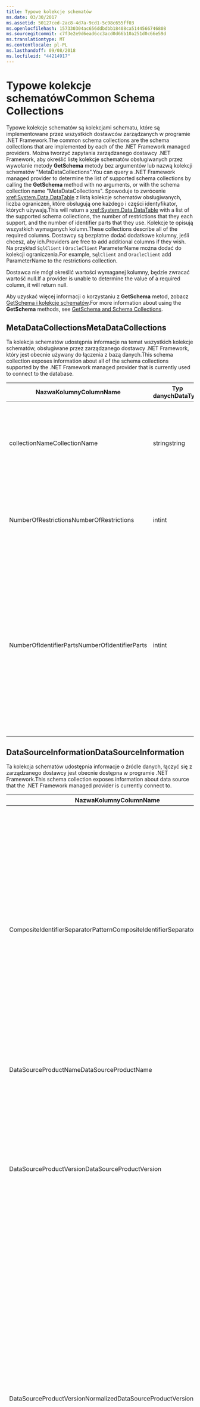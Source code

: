 ```yaml
---
title: Typowe kolekcje schematów
ms.date: 03/30/2017
ms.assetid: 50127ced-2ac8-4d7a-9cd1-5c98c655ff03
ms.openlocfilehash: 157330304ac656ddbdbb18408ca5144566746808
ms.sourcegitcommit: c7f3e2e9d6ead6cc3acd0d66b10a251d0c66e59d
ms.translationtype: MT
ms.contentlocale: pl-PL
ms.lasthandoff: 09/08/2018
ms.locfileid: "44214917"
---
```

# <a name="common-schema-collections"></a><span data-ttu-id="44e20-102">Typowe kolekcje schematów</span><span class="sxs-lookup"><span data-stu-id="44e20-102">Common Schema Collections</span></span>
<span data-ttu-id="44e20-103">Typowe kolekcje schematów są kolekcjami schematu, które są implementowane przez wszystkich dostawców zarządzanych w programie .NET Framework.</span><span class="sxs-lookup"><span data-stu-id="44e20-103">The common schema collections are the schema collections that are implemented by each of the .NET Framework managed providers.</span></span> <span data-ttu-id="44e20-104">Można tworzyć zapytania zarządzanego dostawcy .NET Framework, aby określić listę kolekcje schematów obsługiwanych przez wywołanie metody **GetSchema** metody bez argumentów lub nazwą kolekcji schematów "MetaDataCollections".</span><span class="sxs-lookup"><span data-stu-id="44e20-104">You can query a .NET Framework managed provider to determine the list of supported schema collections by calling the **GetSchema** method with no arguments, or with the schema collection name "MetaDataCollections".</span></span> <span data-ttu-id="44e20-105">Spowoduje to zwrócenie <xref:System.Data.DataTable> z listą kolekcje schematów obsługiwanych, liczba ograniczeń, które obsługują one każdego i części identyfikator, których używają.</span><span class="sxs-lookup"><span data-stu-id="44e20-105">This will return a <xref:System.Data.DataTable> with a list of the supported schema collections, the number of restrictions that they each support, and the number of identifier parts that they use.</span></span> <span data-ttu-id="44e20-106">Kolekcje te opisują wszystkich wymaganych kolumn.</span><span class="sxs-lookup"><span data-stu-id="44e20-106">These collections describe all of the required columns.</span></span> <span data-ttu-id="44e20-107">Dostawcy są bezpłatne dodać dodatkowe kolumny, jeśli chcesz, aby ich.</span><span class="sxs-lookup"><span data-stu-id="44e20-107">Providers are free to add additional columns if they wish.</span></span> <span data-ttu-id="44e20-108">Na przykład `SqlClient` i `OracleClient` ParameterName można dodać do kolekcji ograniczenia.</span><span class="sxs-lookup"><span data-stu-id="44e20-108">For example, `SqlClient` and `OracleClient` add ParameterName to the restrictions collection.</span></span>  
  
 <span data-ttu-id="44e20-109">Dostawca nie mógł określić wartości wymaganej kolumny, będzie zwracać wartość null.</span><span class="sxs-lookup"><span data-stu-id="44e20-109">If a provider is unable to determine the value of a required column, it will return null.</span></span>  
  
 <span data-ttu-id="44e20-110">Aby uzyskać więcej informacji o korzystaniu z **GetSchema** metod, zobacz [GetSchema i kolekcje schematów](../../../../docs/framework/data/adonet/getschema-and-schema-collections.md).</span><span class="sxs-lookup"><span data-stu-id="44e20-110">For more information about using the **GetSchema** methods, see [GetSchema and Schema Collections](../../../../docs/framework/data/adonet/getschema-and-schema-collections.md).</span></span>  
  
## <a name="metadatacollections"></a><span data-ttu-id="44e20-111">MetaDataCollections</span><span class="sxs-lookup"><span data-stu-id="44e20-111">MetaDataCollections</span></span>  
 <span data-ttu-id="44e20-112">Ta kolekcja schematów udostępnia informacje na temat wszystkich kolekcje schematów, obsługiwane przez zarządzanego dostawcy .NET Framework, który jest obecnie używany do łączenia z bazą danych.</span><span class="sxs-lookup"><span data-stu-id="44e20-112">This schema collection exposes information about all of the schema collections supported by the .NET Framework managed provider that is currently used to connect to the database.</span></span>  
  
|<span data-ttu-id="44e20-113">NazwaKolumny</span><span class="sxs-lookup"><span data-stu-id="44e20-113">ColumnName</span></span>|<span data-ttu-id="44e20-114">Typ danych</span><span class="sxs-lookup"><span data-stu-id="44e20-114">DataType</span></span>|<span data-ttu-id="44e20-115">Opis</span><span class="sxs-lookup"><span data-stu-id="44e20-115">Description</span></span>|  
|----------------|--------------|-----------------|  
|<span data-ttu-id="44e20-116">collectionName</span><span class="sxs-lookup"><span data-stu-id="44e20-116">CollectionName</span></span>|<span data-ttu-id="44e20-117">string</span><span class="sxs-lookup"><span data-stu-id="44e20-117">string</span></span>|<span data-ttu-id="44e20-118">Nazwa kolekcji do przekazania do **GetSchema** metodę, aby powrócić do kolekcji.</span><span class="sxs-lookup"><span data-stu-id="44e20-118">The name of the collection to pass to the **GetSchema** method to return the collection.</span></span>|  
|<span data-ttu-id="44e20-119">NumberOfRestrictions</span><span class="sxs-lookup"><span data-stu-id="44e20-119">NumberOfRestrictions</span></span>|<span data-ttu-id="44e20-120">int</span><span class="sxs-lookup"><span data-stu-id="44e20-120">int</span></span>|<span data-ttu-id="44e20-121">Liczba ograniczeń, które mogą być określone dla kolekcji.</span><span class="sxs-lookup"><span data-stu-id="44e20-121">The number of restrictions that may be specified for the collection.</span></span>|  
|<span data-ttu-id="44e20-122">NumberOfIdentifierParts</span><span class="sxs-lookup"><span data-stu-id="44e20-122">NumberOfIdentifierParts</span></span>|<span data-ttu-id="44e20-123">int</span><span class="sxs-lookup"><span data-stu-id="44e20-123">int</span></span>|<span data-ttu-id="44e20-124">Numer części w nazwie obiektu złożonego identyfikator/bazy danych.</span><span class="sxs-lookup"><span data-stu-id="44e20-124">The number of parts in the composite identifier/database object name.</span></span> <span data-ttu-id="44e20-125">Na przykład w programie SQL Server, będzie to 3 dla tabel i 4 dla kolumny.</span><span class="sxs-lookup"><span data-stu-id="44e20-125">For example, in SQL Server, this would be 3 for tables and 4 for columns.</span></span> <span data-ttu-id="44e20-126">Oracle byłoby 2 dla tabel i 3 dla kolumny.</span><span class="sxs-lookup"><span data-stu-id="44e20-126">In Oracle, it would be 2 for tables and 3 for columns.</span></span>|  
  
## <a name="datasourceinformation"></a><span data-ttu-id="44e20-127">DataSourceInformation</span><span class="sxs-lookup"><span data-stu-id="44e20-127">DataSourceInformation</span></span>  
 <span data-ttu-id="44e20-128">Ta kolekcja schematów udostępnia informacje o źródle danych, łączyć się z zarządzanego dostawcy jest obecnie dostępna w programie .NET Framework.</span><span class="sxs-lookup"><span data-stu-id="44e20-128">This schema collection exposes information about data source that the .NET Framework managed provider is currently connect to.</span></span>  
  
|<span data-ttu-id="44e20-129">NazwaKolumny</span><span class="sxs-lookup"><span data-stu-id="44e20-129">ColumnName</span></span>|<span data-ttu-id="44e20-130">Typ danych</span><span class="sxs-lookup"><span data-stu-id="44e20-130">DataType</span></span>|<span data-ttu-id="44e20-131">Opis</span><span class="sxs-lookup"><span data-stu-id="44e20-131">Description</span></span>|  
|----------------|--------------|-----------------|  
|<span data-ttu-id="44e20-132">CompositeIdentifierSeparatorPattern</span><span class="sxs-lookup"><span data-stu-id="44e20-132">CompositeIdentifierSeparatorPattern</span></span>|<span data-ttu-id="44e20-133">string</span><span class="sxs-lookup"><span data-stu-id="44e20-133">string</span></span>|<span data-ttu-id="44e20-134">Wyrażenie regularne, aby dopasować złożonego separatory złożone identyfikator.</span><span class="sxs-lookup"><span data-stu-id="44e20-134">The regular expression to match the composite separators in a composite identifier.</span></span> <span data-ttu-id="44e20-135">Na przykład "\\."</span><span class="sxs-lookup"><span data-stu-id="44e20-135">For example, "\\."</span></span> <span data-ttu-id="44e20-136">(dla programu SQL Server) lub "\@&#124;\\."</span><span class="sxs-lookup"><span data-stu-id="44e20-136">(for SQL Server) or "\@&#124;\\."</span></span> <span data-ttu-id="44e20-137">(w przypadku bazy danych Oracle).</span><span class="sxs-lookup"><span data-stu-id="44e20-137">(for Oracle).</span></span><br /><br /> <span data-ttu-id="44e20-138">Złożone identyfikator ma przeważnie format do czego służy nazwa obiektu bazy danych, na przykład: pubs.dbo.authors lub pubs\@dbo.authors.</span><span class="sxs-lookup"><span data-stu-id="44e20-138">A composite identifier is typically what is used for a database object name, for example: pubs.dbo.authors or pubs\@dbo.authors.</span></span><br /><br /> <span data-ttu-id="44e20-139">Dla programu SQL Server, należy użyć wyrażenia regularnego "\\.".</span><span class="sxs-lookup"><span data-stu-id="44e20-139">For SQL Server, use the regular expression "\\.".</span></span> <span data-ttu-id="44e20-140">W przypadku programu OracleClient, użyj "\@&#124;\\.".</span><span class="sxs-lookup"><span data-stu-id="44e20-140">For OracleClient, use "\@&#124;\\.".</span></span><br /><br /> <span data-ttu-id="44e20-141">Do użytku ODBC Catalog_name_seperator.</span><span class="sxs-lookup"><span data-stu-id="44e20-141">For ODBC use the Catalog_name_seperator.</span></span><br /><br /> <span data-ttu-id="44e20-142">Dla OLE DB użyj DBLITERAL_CATALOG_SEPARATOR lub DBLITERAL_SCHEMA_SEPARATOR.</span><span class="sxs-lookup"><span data-stu-id="44e20-142">For OLE DB use DBLITERAL_CATALOG_SEPARATOR or DBLITERAL_SCHEMA_SEPARATOR.</span></span>|  
|<span data-ttu-id="44e20-143">DataSourceProductName</span><span class="sxs-lookup"><span data-stu-id="44e20-143">DataSourceProductName</span></span>|<span data-ttu-id="44e20-144">string</span><span class="sxs-lookup"><span data-stu-id="44e20-144">string</span></span>|<span data-ttu-id="44e20-145">Nazwa produktu, używane przez dostawcę, takiego jak "Oracle" lub "SQLServer".</span><span class="sxs-lookup"><span data-stu-id="44e20-145">The name of the product accessed by the provider, such as "Oracle" or "SQLServer".</span></span>|  
|<span data-ttu-id="44e20-146">DataSourceProductVersion</span><span class="sxs-lookup"><span data-stu-id="44e20-146">DataSourceProductVersion</span></span>|<span data-ttu-id="44e20-147">string</span><span class="sxs-lookup"><span data-stu-id="44e20-147">string</span></span>|<span data-ttu-id="44e20-148">Wskazuje wersję produktu, używane przez dostawcę, w formacie natywnym źródeł danych i nie jest w formacie Microsoft.</span><span class="sxs-lookup"><span data-stu-id="44e20-148">Indicates the version of the product accessed by the provider, in the data sources native format and not in Microsoft format.</span></span><br /><br /> <span data-ttu-id="44e20-149">W niektórych przypadkach DataSourceProductVersion i DataSourceProductVersionNormalized będzie mieć taką samą wartość.</span><span class="sxs-lookup"><span data-stu-id="44e20-149">In some cases DataSourceProductVersion and DataSourceProductVersionNormalized will be the same value.</span></span> <span data-ttu-id="44e20-150">W przypadku usług OLE DB i ODBC są zawsze będą takie same jak są mapowane do tego samego wywołania funkcji w podstawowych natywnych interfejsów API.</span><span class="sxs-lookup"><span data-stu-id="44e20-150">In the case of OLE DB and ODBC, these will always be the same as they are mapped to the same function call in the underlying native API.</span></span>|  
|<span data-ttu-id="44e20-151">DataSourceProductVersionNormalized</span><span class="sxs-lookup"><span data-stu-id="44e20-151">DataSourceProductVersionNormalized</span></span>|<span data-ttu-id="44e20-152">string</span><span class="sxs-lookup"><span data-stu-id="44e20-152">string</span></span>|<span data-ttu-id="44e20-153">Znormalizowana wersji danych źródła, takie, że może zostać porównane z `String.Compare()`.</span><span class="sxs-lookup"><span data-stu-id="44e20-153">A normalized version for the data source, such that it can be compared with `String.Compare()`.</span></span> <span data-ttu-id="44e20-154">Format ten jest spójna we wszystkich wersjach dostawcy, aby uniemożliwić sortowania między wersjami 1 i 2 w wersji 10.</span><span class="sxs-lookup"><span data-stu-id="44e20-154">The format of this is consistent for all versions of the provider to prevent version 10 from sorting between version 1 and version 2.</span></span><br /><br /> <span data-ttu-id="44e20-155">Na przykład dostawcy Oracle używa formatu "nn.nn.nn.nn.nn" dla wersji znormalizowany, co powoduje, że źródła danych programu Oracle 8i do zwrócenia "08.01.07.04.01".</span><span class="sxs-lookup"><span data-stu-id="44e20-155">For example, the Oracle provider uses a format of "nn.nn.nn.nn.nn" for its normalized version, which causes an Oracle 8i data source to return "08.01.07.04.01".</span></span> <span data-ttu-id="44e20-156">Program SQL Server używa typowy format "nn.nn.nnnn" firmy Microsoft.</span><span class="sxs-lookup"><span data-stu-id="44e20-156">SQL Server uses the typical Microsoft "nn.nn.nnnn" format.</span></span><br /><br /> <span data-ttu-id="44e20-157">W niektórych przypadkach DataSourceProductVersion i DataSourceProductVersionNormalized będzie mieć taką samą wartość.</span><span class="sxs-lookup"><span data-stu-id="44e20-157">In some cases, DataSourceProductVersion and DataSourceProductVersionNormalized will be the same value.</span></span> <span data-ttu-id="44e20-158">W przypadku usług OLE DB i ODBC są zawsze będą takie same jak są mapowane do tego samego wywołania funkcji w podstawowych natywnych interfejsów API.</span><span class="sxs-lookup"><span data-stu-id="44e20-158">In the case of OLE DB and ODBC these will always be the same as they are mapped to the same function call in the underlying native API.</span></span>|  
|<span data-ttu-id="44e20-159">GroupByBehavior</span><span class="sxs-lookup"><span data-stu-id="44e20-159">GroupByBehavior</span></span>|<xref:System.Data.Common.GroupByBehavior>|<span data-ttu-id="44e20-160">Określa relację między kolumn w klauzuli GROUP BY i niezagregowanego kolumn na liście wyboru.</span><span class="sxs-lookup"><span data-stu-id="44e20-160">Specifies the relationship between the columns in a GROUP BY clause and the non-aggregated columns in the select list.</span></span>|  
|<span data-ttu-id="44e20-161">IdentifierPattern</span><span class="sxs-lookup"><span data-stu-id="44e20-161">IdentifierPattern</span></span>|<span data-ttu-id="44e20-162">string</span><span class="sxs-lookup"><span data-stu-id="44e20-162">string</span></span>|<span data-ttu-id="44e20-163">Wyrażenie regularne, który jest zgodny z identyfikatorem i ma wartość dopasowania identyfikatora.</span><span class="sxs-lookup"><span data-stu-id="44e20-163">A regular expression that matches an identifier and has a match value of the identifier.</span></span> <span data-ttu-id="44e20-164">Na przykład "[A-Za-z0-9_ #$]".</span><span class="sxs-lookup"><span data-stu-id="44e20-164">For example "[A-Za-z0-9_#$]".</span></span>|  
|<span data-ttu-id="44e20-165">IdentifierCase</span><span class="sxs-lookup"><span data-stu-id="44e20-165">IdentifierCase</span></span>|<xref:System.Data.Common.IdentifierCase>|<span data-ttu-id="44e20-166">Wskazuje, czy-cytowane identyfikatory są traktowane jako wielkość liter czy nie.</span><span class="sxs-lookup"><span data-stu-id="44e20-166">Indicates whether non-quoted identifiers are treated as case sensitive or not.</span></span>|  
|<span data-ttu-id="44e20-167">OrderByColumnsInSelect</span><span class="sxs-lookup"><span data-stu-id="44e20-167">OrderByColumnsInSelect</span></span>|<span data-ttu-id="44e20-168">bool</span><span class="sxs-lookup"><span data-stu-id="44e20-168">bool</span></span>|<span data-ttu-id="44e20-169">Określa, czy kolumny w klauzuli ORDER BY muszą być na liście wyboru.</span><span class="sxs-lookup"><span data-stu-id="44e20-169">Specifies whether columns in an ORDER BY clause must be in the select list.</span></span> <span data-ttu-id="44e20-170">Wartość true wskazuje, że są one wymagane w liście wyboru, wartość false wskazuje, nie są wymagane na liście wybierz opcję.</span><span class="sxs-lookup"><span data-stu-id="44e20-170">A value of true indicates that they are required to be in the select list, a value of false indicates that they are not required to be in the select list.</span></span>|  
|<span data-ttu-id="44e20-171">ParameterMarkerFormat</span><span class="sxs-lookup"><span data-stu-id="44e20-171">ParameterMarkerFormat</span></span>|<span data-ttu-id="44e20-172">string</span><span class="sxs-lookup"><span data-stu-id="44e20-172">string</span></span>|<span data-ttu-id="44e20-173">Ciąg formatu, który reprezentuje sposób formatowania parametru.</span><span class="sxs-lookup"><span data-stu-id="44e20-173">A format string that represents how to format a parameter.</span></span><br /><br /> <span data-ttu-id="44e20-174">Jeśli parametry nazwane są obsługiwane przez źródło danych, pierwszy symbol zastępczy w tym ciągu powinna być gdzie powinny być sformatowane nazwy parametru.</span><span class="sxs-lookup"><span data-stu-id="44e20-174">If named parameters are supported by the data source, the first placeholder in this string should be where the parameter name should be formatted.</span></span><br /><br /> <span data-ttu-id="44e20-175">Na przykład, jeśli źródło danych oczekuje parametrów o nazwie i z prefiksem ":" to ":{0}".</span><span class="sxs-lookup"><span data-stu-id="44e20-175">For example, if the data source expects parameters to be named and prefixed with an ‘:’ this would be ":{0}".</span></span> <span data-ttu-id="44e20-176">Podczas formatowania to nazwą parametru "p1" wynikowy ciąg jest ": p1".</span><span class="sxs-lookup"><span data-stu-id="44e20-176">When formatting this with a parameter name of "p1" the resulting string is ":p1".</span></span><br /><br /> <span data-ttu-id="44e20-177">Jeśli źródło danych oczekuje, że parametry prefiksem "\@", ale nazwy już je uwzględnić, będzie to "{0}" oraz wynikiem formatowanie parametr o nazwie "\@p1" będzie po prostu "\@p1".</span><span class="sxs-lookup"><span data-stu-id="44e20-177">If the data source expects parameters to be prefixed with the ‘\@’, but the names already include them, this would be ‘{0}’, and the result of formatting a parameter named "\@p1" would simply be "\@p1".</span></span><br /><br /> <span data-ttu-id="44e20-178">Dla źródeł danych, które nie oczekują nazwanych parametrów i oczekiwane użycie "?"</span><span class="sxs-lookup"><span data-stu-id="44e20-178">For data sources that do not expect named parameters and expect the use of the ‘?’</span></span> <span data-ttu-id="44e20-179">znak, ciąg formatu, który można określić tylko '?', która będzie ignorować nazwę parametru.</span><span class="sxs-lookup"><span data-stu-id="44e20-179">character, the format string can be specified as simply ‘?’, which would ignore the parameter name.</span></span> <span data-ttu-id="44e20-180">Dla OLE DB zostanie zwrócona '?'.</span><span class="sxs-lookup"><span data-stu-id="44e20-180">For OLE DB we return ‘?’.</span></span>|  
|<span data-ttu-id="44e20-181">ParameterMarkerPattern</span><span class="sxs-lookup"><span data-stu-id="44e20-181">ParameterMarkerPattern</span></span>|<span data-ttu-id="44e20-182">string</span><span class="sxs-lookup"><span data-stu-id="44e20-182">string</span></span>|<span data-ttu-id="44e20-183">Wyrażenie regularne dopasowuje znacznika parametrów.</span><span class="sxs-lookup"><span data-stu-id="44e20-183">A regular expression that matches a parameter marker.</span></span> <span data-ttu-id="44e20-184">Ma wartość dopasowania nazwy parametru, jeśli istnieje.</span><span class="sxs-lookup"><span data-stu-id="44e20-184">It will have a match value of the parameter name, if any.</span></span><br /><br /> <span data-ttu-id="44e20-185">Na przykład, jeśli parametry nazwane są obsługiwane w "\@" znaku wiodącego, która zostanie dodana w nazwie parametru to: "(\@[A-Za-z0-9_ ##] \*)".</span><span class="sxs-lookup"><span data-stu-id="44e20-185">For example, if named parameters are supported with an ‘\@’ lead-in character that will be included in the parameter name, this would be: "(\@[A-Za-z0-9_$#]\*)".</span></span><br /><br /> <span data-ttu-id="44e20-186">Jednak jeśli parametry nazwane są obsługiwane za pomocą ":" znaku wiodącego i nie jest częścią nazwy parametru, będzie to: ": ([A-Za-z0-9_$ #]\*)".</span><span class="sxs-lookup"><span data-stu-id="44e20-186">However, if named parameters are supported with a ‘:’ as the lead-in character and it is not part of the parameter name, this would be: ":([A-Za-z0-9_$#]\*)".</span></span><br /><br /> <span data-ttu-id="44e20-187">Oczywiście, jeśli źródło danych nie obsługuje parametrów nazwanych, po prostu to "?".</span><span class="sxs-lookup"><span data-stu-id="44e20-187">Of course, if the data source doesn’t support named parameters, this would simply be "?".</span></span>|  
|<span data-ttu-id="44e20-188">ParameterNameMaxLength</span><span class="sxs-lookup"><span data-stu-id="44e20-188">ParameterNameMaxLength</span></span>|<span data-ttu-id="44e20-189">int</span><span class="sxs-lookup"><span data-stu-id="44e20-189">int</span></span>|<span data-ttu-id="44e20-190">Maksymalna długość nazwy parametru w znakach.</span><span class="sxs-lookup"><span data-stu-id="44e20-190">The maximum length of a parameter name in characters.</span></span> <span data-ttu-id="44e20-191">Program Visual Studio oczekuje, że jeśli nazwy parametrów są obsługiwane, wartość minimalna, maksymalna długość to 30 znaków.</span><span class="sxs-lookup"><span data-stu-id="44e20-191">Visual Studio expects that if parameter names are supported, the minimum value for the maximum length is 30 characters.</span></span><br /><br /> <span data-ttu-id="44e20-192">Jeśli źródło danych nie obsługuje parametrów nazwanych, ta właściwość zwraca wartość zero.</span><span class="sxs-lookup"><span data-stu-id="44e20-192">If the data source does not support named parameters, this property returns zero.</span></span>|  
|<span data-ttu-id="44e20-193">ParameterNamePattern</span><span class="sxs-lookup"><span data-stu-id="44e20-193">ParameterNamePattern</span></span>|<span data-ttu-id="44e20-194">string</span><span class="sxs-lookup"><span data-stu-id="44e20-194">string</span></span>|<span data-ttu-id="44e20-195">Wyrażenie regularne pasuje do nazwy prawidłowego parametru.</span><span class="sxs-lookup"><span data-stu-id="44e20-195">A regular expression that matches the valid parameter names.</span></span> <span data-ttu-id="44e20-196">Różne źródła danych mają różne reguły dotyczące znaków, które mogą być używane dla nazw parametrów.</span><span class="sxs-lookup"><span data-stu-id="44e20-196">Different data sources have different rules regarding the characters that may be used for parameter names.</span></span><br /><br /> <span data-ttu-id="44e20-197">Visual Studio oczekuje, że jeśli nazwy parametrów są obsługiwane, znaki "\p{Lu}\p{Ll}\p{Lt}\p{Lm}\p{Lo}\p{Nl}\p{Nd}" są Minimalny obsługiwany zestaw znaków, które są prawidłowe dla nazw parametrów.</span><span class="sxs-lookup"><span data-stu-id="44e20-197">Visual Studio expects that if parameter names are supported, the characters "\p{Lu}\p{Ll}\p{Lt}\p{Lm}\p{Lo}\p{Nl}\p{Nd}" are the minimum supported set of characters that are valid for parameter names.</span></span>|  
|<span data-ttu-id="44e20-198">QuotedIdentifierPattern</span><span class="sxs-lookup"><span data-stu-id="44e20-198">QuotedIdentifierPattern</span></span>|<span data-ttu-id="44e20-199">string</span><span class="sxs-lookup"><span data-stu-id="44e20-199">string</span></span>|<span data-ttu-id="44e20-200">Wyrażenie regularne, który odpowiada cytowanego identyfikatora i wartością dopasowania identyfikatora bez cudzysłowów.</span><span class="sxs-lookup"><span data-stu-id="44e20-200">A regular expression that matches a quoted identifier and has a match value of the identifier itself without the quotes.</span></span> <span data-ttu-id="44e20-201">Na przykład, jeśli źródło danych podwójne cudzysłowy są używane do identyfikowania identyfikatory w cudzysłowach, będzie to: "(([^\\"]&#124;\\"\\") \*) ".</span><span class="sxs-lookup"><span data-stu-id="44e20-201">For example, if the data source used double-quotes to identify quoted identifiers, this would be: "(([^\\"]&#124;\\"\\")\*)".</span></span>|  
|<span data-ttu-id="44e20-202">QuotedIdentifierCase</span><span class="sxs-lookup"><span data-stu-id="44e20-202">QuotedIdentifierCase</span></span>|<xref:System.Data.Common.IdentifierCase>|<span data-ttu-id="44e20-203">Wskazuje, czy identyfikatory w cudzysłowach, są traktowane jako wielkość liter czy nie.</span><span class="sxs-lookup"><span data-stu-id="44e20-203">Indicates whether quoted identifiers are treated as case sensitive or not.</span></span>|  
|<span data-ttu-id="44e20-204">StatementSeparatorPattern</span><span class="sxs-lookup"><span data-stu-id="44e20-204">StatementSeparatorPattern</span></span>|<span data-ttu-id="44e20-205">string</span><span class="sxs-lookup"><span data-stu-id="44e20-205">string</span></span>|<span data-ttu-id="44e20-206">Wyrażenie regularne dopasowuje separatorem instrukcji.</span><span class="sxs-lookup"><span data-stu-id="44e20-206">A regular expression that matches the statement separator.</span></span>|  
|<span data-ttu-id="44e20-207">StringLiteralPattern</span><span class="sxs-lookup"><span data-stu-id="44e20-207">StringLiteralPattern</span></span>|<span data-ttu-id="44e20-208">string</span><span class="sxs-lookup"><span data-stu-id="44e20-208">string</span></span>|<span data-ttu-id="44e20-209">Wyrażenie regularne pasuje do ciągu literału i ma wartość dopasowania sam literału.</span><span class="sxs-lookup"><span data-stu-id="44e20-209">A regular expression that matches a string literal and has a match value of the literal itself.</span></span> <span data-ttu-id="44e20-210">Na przykład, jeśli źródło danych używane pojedynczym cudzysłowie, aby zidentyfikować ciągi, będzie to: "('([^']&#124;'') \*") ""</span><span class="sxs-lookup"><span data-stu-id="44e20-210">For example, if the data source used single-quotes to identify strings, this would be: "('([^']&#124;'')\*')"'</span></span>|  
|<span data-ttu-id="44e20-211">SupportedJoinOperators</span><span class="sxs-lookup"><span data-stu-id="44e20-211">SupportedJoinOperators</span></span>|<xref:System.Data.Common.SupportedJoinOperators>|<span data-ttu-id="44e20-212">Określa, jakie rodzaje instrukcji join SQL są obsługiwane przez źródło danych.</span><span class="sxs-lookup"><span data-stu-id="44e20-212">Specifies what types of SQL join statements are supported by the data source.</span></span>|  
  
## <a name="datatypes"></a><span data-ttu-id="44e20-213">Typy danych</span><span class="sxs-lookup"><span data-stu-id="44e20-213">DataTypes</span></span>  
 <span data-ttu-id="44e20-214">Ta kolekcja ujawnia informacji o schemacie o typach danych, które są obsługiwane przez bazę danych programu .NET Framework ostawca zarządzany jest obecnie połączony.</span><span class="sxs-lookup"><span data-stu-id="44e20-214">This schema collection exposes information about the data types that are supported by the database that the .NET Framework managed provider is currently connected to.</span></span>  
  
|<span data-ttu-id="44e20-215">NazwaKolumny</span><span class="sxs-lookup"><span data-stu-id="44e20-215">ColumnName</span></span>|<span data-ttu-id="44e20-216">Typ danych</span><span class="sxs-lookup"><span data-stu-id="44e20-216">DataType</span></span>|<span data-ttu-id="44e20-217">Opis</span><span class="sxs-lookup"><span data-stu-id="44e20-217">Description</span></span>|  
|----------------|--------------|-----------------|  
|<span data-ttu-id="44e20-218">TypeName</span><span class="sxs-lookup"><span data-stu-id="44e20-218">TypeName</span></span>|<span data-ttu-id="44e20-219">string</span><span class="sxs-lookup"><span data-stu-id="44e20-219">string</span></span>|<span data-ttu-id="44e20-220">Nazwa typu danych specyficznego dla dostawcy.</span><span class="sxs-lookup"><span data-stu-id="44e20-220">The provider-specific data type name.</span></span>|  
|<span data-ttu-id="44e20-221">ProviderDbType</span><span class="sxs-lookup"><span data-stu-id="44e20-221">ProviderDbType</span></span>|<span data-ttu-id="44e20-222">int</span><span class="sxs-lookup"><span data-stu-id="44e20-222">int</span></span>|<span data-ttu-id="44e20-223">Wartość typu właściwe dla dostawcy, które mają być używane podczas określania typu parametru.</span><span class="sxs-lookup"><span data-stu-id="44e20-223">The provider-specific type value that should be used when specifying a parameter’s type.</span></span> <span data-ttu-id="44e20-224">Na przykład SqlDbType.Money lub OracleType.Blob.</span><span class="sxs-lookup"><span data-stu-id="44e20-224">For example, SqlDbType.Money or OracleType.Blob.</span></span>|  
|<span data-ttu-id="44e20-225">ColumnSize</span><span class="sxs-lookup"><span data-stu-id="44e20-225">ColumnSize</span></span>|<span data-ttu-id="44e20-226">long</span><span class="sxs-lookup"><span data-stu-id="44e20-226">long</span></span>|<span data-ttu-id="44e20-227">Długość nieliczbową kolumna lub parametr odnosi się do maksymalnej lub długość dla tego typu zdefiniowano przez dostawcę.</span><span class="sxs-lookup"><span data-stu-id="44e20-227">The length of a non-numeric column or parameter refers to either the maximum or the length defined for this type by the provider.</span></span><br /><br /> <span data-ttu-id="44e20-228">Danych znakowych jest maksymalną lub zdefiniowana długości w jednostkach, zdefiniowane przez źródło danych.</span><span class="sxs-lookup"><span data-stu-id="44e20-228">For character data, this is the maximum or defined length in units, defined by the data source.</span></span> <span data-ttu-id="44e20-229">Oracle korzysta z koncepcji określając długość, a następnie określając rozmiar rzeczywisty magazyn dla niektórych typów danych znakowych.</span><span class="sxs-lookup"><span data-stu-id="44e20-229">Oracle has the concept of specifying a length and then specifying the actual storage size for some character data types.</span></span> <span data-ttu-id="44e20-230">Definiuje tylko długości w jednostkach na oprogramowanie Oracle.</span><span class="sxs-lookup"><span data-stu-id="44e20-230">This defines only the length in units for Oracle.</span></span><br /><br /> <span data-ttu-id="44e20-231">Dla typów danych daty i godziny to długość reprezentacji w postaci ciągu (przy założeniu precyzja maksymalna dozwolona składnika ułamków sekund).</span><span class="sxs-lookup"><span data-stu-id="44e20-231">For date-time data types, this is the length of the string representation (assuming the maximum allowed precision of the fractional seconds component).</span></span><br /><br /> <span data-ttu-id="44e20-232">Jeśli typ danych jest wartością liczbową, jest górną granicę na maksymalna dokładność typu danych.</span><span class="sxs-lookup"><span data-stu-id="44e20-232">If the data type is numeric, this is the upper bound on the maximum precision of the data type.</span></span>|  
|<span data-ttu-id="44e20-233">CreateFormat</span><span class="sxs-lookup"><span data-stu-id="44e20-233">CreateFormat</span></span>|<span data-ttu-id="44e20-234">string</span><span class="sxs-lookup"><span data-stu-id="44e20-234">string</span></span>|<span data-ttu-id="44e20-235">Ciąg formatu, który pozwala dodać tę kolumnę do instrukcji definicji danych, takie jak CREATE TABLE.</span><span class="sxs-lookup"><span data-stu-id="44e20-235">Format string that represents how to add this column to a data definition statement, such as CREATE TABLE.</span></span> <span data-ttu-id="44e20-236">Każdy element w tablicy tworzenie powinna być reprezentowana przez "parametr znacznik" w ciągu formatu.</span><span class="sxs-lookup"><span data-stu-id="44e20-236">Each element in the CreateParameter array should be represented by a "parameter marker" in the format string.</span></span><br /><br /> <span data-ttu-id="44e20-237">Na przykład SQL typ danych dziesiętnych musi dokładności i skali.</span><span class="sxs-lookup"><span data-stu-id="44e20-237">For example, the SQL data type DECIMAL needs a precision and a scale.</span></span> <span data-ttu-id="44e20-238">W tym przypadku wyniesie ciąg formatu "DZIESIĘTNY ({0},{1})".</span><span class="sxs-lookup"><span data-stu-id="44e20-238">In this case, the format string would be "DECIMAL({0},{1})".</span></span>|  
|<span data-ttu-id="44e20-239">CreateParameters</span><span class="sxs-lookup"><span data-stu-id="44e20-239">CreateParameters</span></span>|<span data-ttu-id="44e20-240">string</span><span class="sxs-lookup"><span data-stu-id="44e20-240">string</span></span>|<span data-ttu-id="44e20-241">Parametry tworzenia, które należy określić podczas tworzenia tego typu danych kolumny.</span><span class="sxs-lookup"><span data-stu-id="44e20-241">The creation parameters that must be specified when creating a column of this data type.</span></span> <span data-ttu-id="44e20-242">Każdy parametr tworzenia znajduje się w ciągu, rozdzielone przecinkami w kolejności, w której mają być dostarczone.</span><span class="sxs-lookup"><span data-stu-id="44e20-242">Each creation parameter is listed in the string, separated by a comma in the order they are to be supplied.</span></span><br /><br /> <span data-ttu-id="44e20-243">Na przykład SQL typ danych dziesiętnych musi dokładności i skali.</span><span class="sxs-lookup"><span data-stu-id="44e20-243">For example, the SQL data type DECIMAL needs a precision and a scale.</span></span> <span data-ttu-id="44e20-244">W tym przypadku parametry tworzenia powinien zawierać ciąg "dokładność, skala".</span><span class="sxs-lookup"><span data-stu-id="44e20-244">In this case, the creation parameters should contain the string "precision, scale".</span></span><br /><br /> <span data-ttu-id="44e20-245">Za pomocą polecenia tekstu do utworzenia DZIESIĘTNĄ kolumny z 10 dokładności i skali 2 wartości kolumny CreateFormat może być dziesiętnych ({0},{1}) "i DECIMAL(10,2) specyfikacji kompletnego typu.</span><span class="sxs-lookup"><span data-stu-id="44e20-245">In a text command to create a DECIMAL column with a precision of 10 and a scale of 2, the value of the CreateFormat column might be DECIMAL({0},{1})" and the complete type specification would be DECIMAL(10,2).</span></span>|  
|<span data-ttu-id="44e20-246">Typ danych</span><span class="sxs-lookup"><span data-stu-id="44e20-246">DataType</span></span>|<span data-ttu-id="44e20-247">string</span><span class="sxs-lookup"><span data-stu-id="44e20-247">string</span></span>|<span data-ttu-id="44e20-248">Nazwa typu .NET Framework o typie danych.</span><span class="sxs-lookup"><span data-stu-id="44e20-248">The name of the .NET Framework type of the data type.</span></span>|  
|<span data-ttu-id="44e20-249">IsAutoincrementable</span><span class="sxs-lookup"><span data-stu-id="44e20-249">IsAutoincrementable</span></span>|<span data-ttu-id="44e20-250">bool</span><span class="sxs-lookup"><span data-stu-id="44e20-250">bool</span></span>|<span data-ttu-id="44e20-251">TRUE — wartości danych tego typu może być zwiększenie automatycznie.</span><span class="sxs-lookup"><span data-stu-id="44e20-251">true—Values of this data type may be auto-incrementing.</span></span><br /><br /> <span data-ttu-id="44e20-252">FALSE — wartości danych tego typu może nie być zwiększenie automatycznie.</span><span class="sxs-lookup"><span data-stu-id="44e20-252">false—Values of this data type may not be auto-incrementing.</span></span><br /><br /> <span data-ttu-id="44e20-253">Należy pamiętać, że to jedynie wskazuje, czy kolumnę danych tego typu mogą być automatyczne zwiększanie nie, że wszystkie kolumny tego typu są automatycznie — zwiększanie.</span><span class="sxs-lookup"><span data-stu-id="44e20-253">Note that this merely indicates whether a column of this data type may be auto-incrementing, not that all columns of this type are auto-incrementing.</span></span>|  
|<span data-ttu-id="44e20-254">IsBestMatch</span><span class="sxs-lookup"><span data-stu-id="44e20-254">IsBestMatch</span></span>|<span data-ttu-id="44e20-255">bool</span><span class="sxs-lookup"><span data-stu-id="44e20-255">bool</span></span>|<span data-ttu-id="44e20-256">TRUE — typ danych jest najlepsze dopasowanie między wszystkie typy danych w magazynie danych i typ danych .NET Framework, które są wskazywane przez wartość w kolumnie Typ danych.</span><span class="sxs-lookup"><span data-stu-id="44e20-256">true—The data type is the best match between all data types in the data store and the .NET Framework data type indicated by the value in the DataType column.</span></span><br /><br /> <span data-ttu-id="44e20-257">FALSE — typ danych nie jest najlepsze dopasowanie.</span><span class="sxs-lookup"><span data-stu-id="44e20-257">false—The data type is not the best match.</span></span><br /><br /> <span data-ttu-id="44e20-258">Dla każdego zestawu wierszy, w których wartość kolumny typu danych jest taka sama kolumna IsBestMatch jest ustawiona wartość true tylko w jednym wierszu.</span><span class="sxs-lookup"><span data-stu-id="44e20-258">For each set of rows in which the value of the DataType column is the same, the IsBestMatch column is set to true in only one row.</span></span>|  
|<span data-ttu-id="44e20-259">IsCaseSensitive</span><span class="sxs-lookup"><span data-stu-id="44e20-259">IsCaseSensitive</span></span>|<span data-ttu-id="44e20-260">bool</span><span class="sxs-lookup"><span data-stu-id="44e20-260">bool</span></span>|<span data-ttu-id="44e20-261">TRUE — typ danych to typ znaku i jest uwzględniana wielkość liter.</span><span class="sxs-lookup"><span data-stu-id="44e20-261">true—The data type is a character type and is case-sensitive.</span></span><br /><br /> <span data-ttu-id="44e20-262">FALSE — typ danych nie jest to typ znaku lub nie jest rozróżniana wielkość liter.</span><span class="sxs-lookup"><span data-stu-id="44e20-262">false—The data type is not a character type or is not case-sensitive.</span></span>|  
|<span data-ttu-id="44e20-263">IsFixedLength</span><span class="sxs-lookup"><span data-stu-id="44e20-263">IsFixedLength</span></span>|<span data-ttu-id="44e20-264">bool</span><span class="sxs-lookup"><span data-stu-id="44e20-264">bool</span></span>|<span data-ttu-id="44e20-265">TRUE — kolumny tego typu danych, utworzonych przez języka definicji danych (DDL) będą miały o stałej długości.</span><span class="sxs-lookup"><span data-stu-id="44e20-265">true—Columns of this data type created by the data definition language (DDL) will be of fixed length.</span></span><br /><br /> <span data-ttu-id="44e20-266">FALSE — kolumny tego typu danych, utworzonych przez aparat DDL będą się o zmiennej długości.</span><span class="sxs-lookup"><span data-stu-id="44e20-266">false—Columns of this data type created by the DDL will be of variable length.</span></span><br /><br /> <span data-ttu-id="44e20-267">DBNull.Value—It jest nieznany, czy dostawca będzie zmapowana to pole z kolumną o stałej długości lub o zmiennej długości.</span><span class="sxs-lookup"><span data-stu-id="44e20-267">DBNull.Value—It is not known whether the provider will map this field with a fixed-length or variable-length column.</span></span>|  
|<span data-ttu-id="44e20-268">IsFixedPrecisionScale</span><span class="sxs-lookup"><span data-stu-id="44e20-268">IsFixedPrecisionScale</span></span>|<span data-ttu-id="44e20-269">bool</span><span class="sxs-lookup"><span data-stu-id="44e20-269">bool</span></span>|<span data-ttu-id="44e20-270">TRUE — typ danych ma stały dokładności i skali.</span><span class="sxs-lookup"><span data-stu-id="44e20-270">true—The data type has a fixed precision and scale.</span></span><br /><br /> <span data-ttu-id="44e20-271">FALSE — typ danych nie ma stałej dokładności i skali.</span><span class="sxs-lookup"><span data-stu-id="44e20-271">false—The data type does not have a fixed precision and scale.</span></span>|  
|<span data-ttu-id="44e20-272">IsLong</span><span class="sxs-lookup"><span data-stu-id="44e20-272">IsLong</span></span>|<span data-ttu-id="44e20-273">bool</span><span class="sxs-lookup"><span data-stu-id="44e20-273">bool</span></span>|<span data-ttu-id="44e20-274">TRUE — typ danych zawiera bardzo dużo danych. Definicja bardzo dużo danych jest specyficzny dla dostawcy.</span><span class="sxs-lookup"><span data-stu-id="44e20-274">true—The data type contains very long data; the definition of very long data is provider-specific.</span></span><br /><br /> <span data-ttu-id="44e20-275">FALSE — typ danych nie zawiera bardzo dużo danych.</span><span class="sxs-lookup"><span data-stu-id="44e20-275">false—The data type does not contain very long data.</span></span>|  
|<span data-ttu-id="44e20-276">IsNullable</span><span class="sxs-lookup"><span data-stu-id="44e20-276">IsNullable</span></span>|<span data-ttu-id="44e20-277">bool</span><span class="sxs-lookup"><span data-stu-id="44e20-277">bool</span></span>|<span data-ttu-id="44e20-278">TRUE — typ danych ma wartość null.</span><span class="sxs-lookup"><span data-stu-id="44e20-278">true—The data type is nullable.</span></span><br /><br /> <span data-ttu-id="44e20-279">FALSE — typ danych nie jest null.</span><span class="sxs-lookup"><span data-stu-id="44e20-279">false—The data type is not nullable.</span></span><br /><br /> <span data-ttu-id="44e20-280">DBNull.Value—It jest nieznany, czy typ danych ma wartość null.</span><span class="sxs-lookup"><span data-stu-id="44e20-280">DBNull.Value—It is not known whether the data type is nullable.</span></span>|  
|<span data-ttu-id="44e20-281">IsSearchable</span><span class="sxs-lookup"><span data-stu-id="44e20-281">IsSearchable</span></span>|<span data-ttu-id="44e20-282">bool</span><span class="sxs-lookup"><span data-stu-id="44e20-282">bool</span></span>|<span data-ttu-id="44e20-283">TRUE — typ danych może być używany w klauzuli WHERE, za pomocą dowolnego operatora except w predykacie LIKE.</span><span class="sxs-lookup"><span data-stu-id="44e20-283">true—The data type can be used in a WHERE clause with any operator except the LIKE predicate.</span></span><br /><br /> <span data-ttu-id="44e20-284">FALSE — typ danych nie można używać w klauzuli WHERE, za pomocą dowolnego operatora except w predykacie LIKE.</span><span class="sxs-lookup"><span data-stu-id="44e20-284">false—The data type cannot be used in a WHERE clause with any operator except the LIKE predicate.</span></span>|  
|<span data-ttu-id="44e20-285">IsSearchableWithLike</span><span class="sxs-lookup"><span data-stu-id="44e20-285">IsSearchableWithLike</span></span>|<span data-ttu-id="44e20-286">bool</span><span class="sxs-lookup"><span data-stu-id="44e20-286">bool</span></span>|<span data-ttu-id="44e20-287">TRUE — typ danych może być używany z klauzulą LIKE</span><span class="sxs-lookup"><span data-stu-id="44e20-287">true—The data type can be used with the LIKE predicate</span></span><br /><br /> <span data-ttu-id="44e20-288">FALSE — typ danych nie można używać z klauzulą LIKE.</span><span class="sxs-lookup"><span data-stu-id="44e20-288">false—The data type cannot be used with the LIKE predicate.</span></span>|  
|<span data-ttu-id="44e20-289">IsUnsigned</span><span class="sxs-lookup"><span data-stu-id="44e20-289">IsUnsigned</span></span>|<span data-ttu-id="44e20-290">bool</span><span class="sxs-lookup"><span data-stu-id="44e20-290">bool</span></span>|<span data-ttu-id="44e20-291">TRUE — typ danych jest niepodpisany.</span><span class="sxs-lookup"><span data-stu-id="44e20-291">true—The data type is unsigned.</span></span><br /><br /> <span data-ttu-id="44e20-292">FALSE — typ danych jest podpisany.</span><span class="sxs-lookup"><span data-stu-id="44e20-292">false—The data type is signed.</span></span><br /><br /> <span data-ttu-id="44e20-293">DBNull.Value—Not mające zastosowanie do typu danych.</span><span class="sxs-lookup"><span data-stu-id="44e20-293">DBNull.Value—Not applicable to data type.</span></span>|  
|<span data-ttu-id="44e20-294">MaximumScale</span><span class="sxs-lookup"><span data-stu-id="44e20-294">MaximumScale</span></span>|<span data-ttu-id="44e20-295">short</span><span class="sxs-lookup"><span data-stu-id="44e20-295">short</span></span>|<span data-ttu-id="44e20-296">Jeśli wskaźnik typu jest typu liczbowego, to maksymalną liczbę cyfr po prawej stronie przecinka dziesiętnego.</span><span class="sxs-lookup"><span data-stu-id="44e20-296">If the type indicator is a numeric type, this is the maximum number of digits allowed to the right of the decimal point.</span></span> <span data-ttu-id="44e20-297">W przeciwnym razie jest to DBNull.Value.</span><span class="sxs-lookup"><span data-stu-id="44e20-297">Otherwise, this is DBNull.Value.</span></span>|  
|<span data-ttu-id="44e20-298">MinimumScale</span><span class="sxs-lookup"><span data-stu-id="44e20-298">MinimumScale</span></span>|<span data-ttu-id="44e20-299">short</span><span class="sxs-lookup"><span data-stu-id="44e20-299">short</span></span>|<span data-ttu-id="44e20-300">Jeśli wskaźnik typu jest typu liczbowego, to minimalną liczbę cyfr po prawej stronie przecinka dziesiętnego.</span><span class="sxs-lookup"><span data-stu-id="44e20-300">If the type indicator is a numeric type, this is the minimum number of digits allowed to the right of the decimal point.</span></span> <span data-ttu-id="44e20-301">W przeciwnym razie jest to DBNull.Value.</span><span class="sxs-lookup"><span data-stu-id="44e20-301">Otherwise, this is DBNull.Value.</span></span>|  
|<span data-ttu-id="44e20-302">IsConcurrencyType</span><span class="sxs-lookup"><span data-stu-id="44e20-302">IsConcurrencyType</span></span>|<span data-ttu-id="44e20-303">bool</span><span class="sxs-lookup"><span data-stu-id="44e20-303">bool</span></span>|<span data-ttu-id="44e20-304">PRAWDA — typ danych jest aktualizowana przez bazę danych, za każdym razem, gdy wiersz jest zmienione, a wartość kolumny różni się od wszystkie poprzednie wartości</span><span class="sxs-lookup"><span data-stu-id="44e20-304">true – the data type is updated by the database every time the row is changed and the value of the column is different from all previous values</span></span><br /><br /> <span data-ttu-id="44e20-305">FALSE — typ danych jest Uwaga zaktualizowane przez bazę danych, za każdym razem, gdy zostanie zmieniony wiersz</span><span class="sxs-lookup"><span data-stu-id="44e20-305">false – the data type is note updated by the database every time the row is changed</span></span><br /><br /> <span data-ttu-id="44e20-306">DBNull.Value — baza danych nie obsługuje tego typu, typu danych</span><span class="sxs-lookup"><span data-stu-id="44e20-306">DBNull.Value – the database does not support this type of data type</span></span>|  
|<span data-ttu-id="44e20-307">IsLiteralSupported</span><span class="sxs-lookup"><span data-stu-id="44e20-307">IsLiteralSupported</span></span>|<span data-ttu-id="44e20-308">bool</span><span class="sxs-lookup"><span data-stu-id="44e20-308">bool</span></span>|<span data-ttu-id="44e20-309">PRAWDA — typ danych może być wyrażona jako literał</span><span class="sxs-lookup"><span data-stu-id="44e20-309">true – the data type can be expressed as a literal</span></span><br /><br /> <span data-ttu-id="44e20-310">FALSE — typ danych nie może być wyrażona jako literał</span><span class="sxs-lookup"><span data-stu-id="44e20-310">false – the data type can not be expressed as a literal</span></span>|  
|<span data-ttu-id="44e20-311">LiteralPrefix</span><span class="sxs-lookup"><span data-stu-id="44e20-311">LiteralPrefix</span></span>|<span data-ttu-id="44e20-312">string</span><span class="sxs-lookup"><span data-stu-id="44e20-312">string</span></span>|<span data-ttu-id="44e20-313">Prefiks stosowany do danej literału.</span><span class="sxs-lookup"><span data-stu-id="44e20-313">The prefix applied to a given literal.</span></span>|  
|<span data-ttu-id="44e20-314">LiteralSuffix</span><span class="sxs-lookup"><span data-stu-id="44e20-314">LiteralSuffix</span></span>|<span data-ttu-id="44e20-315">string</span><span class="sxs-lookup"><span data-stu-id="44e20-315">string</span></span>|<span data-ttu-id="44e20-316">Sufiks zastosowane do danej literału.</span><span class="sxs-lookup"><span data-stu-id="44e20-316">The suffix applied to a given literal.</span></span>|  
|<span data-ttu-id="44e20-317">NativeDataType</span><span class="sxs-lookup"><span data-stu-id="44e20-317">NativeDataType</span></span>|<span data-ttu-id="44e20-318">String</span><span class="sxs-lookup"><span data-stu-id="44e20-318">String</span></span>|<span data-ttu-id="44e20-319">NativeDataType jest OLE DB określonej kolumny do udostępniania typ OLE DB o typie danych.</span><span class="sxs-lookup"><span data-stu-id="44e20-319">NativeDataType is an OLE DB specific column for exposing the OLE DB type of the data type .</span></span>|  
  
## <a name="restrictions"></a><span data-ttu-id="44e20-320">Ograniczenia</span><span class="sxs-lookup"><span data-stu-id="44e20-320">Restrictions</span></span>  
 <span data-ttu-id="44e20-321">Ta kolekcja schematów udostępnianych informacji dotyczących ograniczeń, które są obsługiwane przez zarządzanego dostawcy .NET Framework, który jest obecnie używany do łączenia z bazą danych.</span><span class="sxs-lookup"><span data-stu-id="44e20-321">This schema collection exposed information about the restrictions that are supported by the .NET Framework managed provider that is currently used to connect to the database.</span></span>  
  
|<span data-ttu-id="44e20-322">NazwaKolumny</span><span class="sxs-lookup"><span data-stu-id="44e20-322">ColumnName</span></span>|<span data-ttu-id="44e20-323">Typ danych</span><span class="sxs-lookup"><span data-stu-id="44e20-323">DataType</span></span>|<span data-ttu-id="44e20-324">Opis</span><span class="sxs-lookup"><span data-stu-id="44e20-324">Description</span></span>|  
|----------------|--------------|-----------------|  
|<span data-ttu-id="44e20-325">collectionName</span><span class="sxs-lookup"><span data-stu-id="44e20-325">CollectionName</span></span>|<span data-ttu-id="44e20-326">string</span><span class="sxs-lookup"><span data-stu-id="44e20-326">string</span></span>|<span data-ttu-id="44e20-327">Nazwa kolekcji, która dotyczy tych ograniczeń.</span><span class="sxs-lookup"><span data-stu-id="44e20-327">The name of the collection that these restrictions apply to.</span></span>|  
|<span data-ttu-id="44e20-328">RestrictionName</span><span class="sxs-lookup"><span data-stu-id="44e20-328">RestrictionName</span></span>|<span data-ttu-id="44e20-329">string</span><span class="sxs-lookup"><span data-stu-id="44e20-329">string</span></span>|<span data-ttu-id="44e20-330">Nazwa ograniczenia w kolekcji.</span><span class="sxs-lookup"><span data-stu-id="44e20-330">The name of the restriction in the collection.</span></span>|  
|<span data-ttu-id="44e20-331">RestrictionDefault</span><span class="sxs-lookup"><span data-stu-id="44e20-331">RestrictionDefault</span></span>|<span data-ttu-id="44e20-332">string</span><span class="sxs-lookup"><span data-stu-id="44e20-332">string</span></span>|<span data-ttu-id="44e20-333">Ignorowane.</span><span class="sxs-lookup"><span data-stu-id="44e20-333">Ignored.</span></span>|  
|<span data-ttu-id="44e20-334">RestrictionNumber</span><span class="sxs-lookup"><span data-stu-id="44e20-334">RestrictionNumber</span></span>|<span data-ttu-id="44e20-335">int</span><span class="sxs-lookup"><span data-stu-id="44e20-335">int</span></span>|<span data-ttu-id="44e20-336">Rzeczywistej lokalizacji ograniczenia kolekcje, które to ograniczenie konkretnego, który znajduje się w.</span><span class="sxs-lookup"><span data-stu-id="44e20-336">The actual location in the collections restrictions that this particular restriction falls in.</span></span>|  
  
## <a name="reservedwords"></a><span data-ttu-id="44e20-337">ReservedWords</span><span class="sxs-lookup"><span data-stu-id="44e20-337">ReservedWords</span></span>  
 <span data-ttu-id="44e20-338">Ta kolekcja schematów udostępnia informacji na temat słów, które są zarezerwowane przez bazę danych programu .NET Framework zarządzanego dostawcy, który jest obecnie połączony.</span><span class="sxs-lookup"><span data-stu-id="44e20-338">This schema collection exposes information about the words that are reserved by the database that the .NET Framework managed provider that is currently connected to.</span></span>  
  
|<span data-ttu-id="44e20-339">NazwaKolumny</span><span class="sxs-lookup"><span data-stu-id="44e20-339">ColumnName</span></span>|<span data-ttu-id="44e20-340">Typ danych</span><span class="sxs-lookup"><span data-stu-id="44e20-340">DataType</span></span>|<span data-ttu-id="44e20-341">Opis</span><span class="sxs-lookup"><span data-stu-id="44e20-341">Description</span></span>|  
|----------------|--------------|-----------------|  
|<span data-ttu-id="44e20-342">ReservedWord</span><span class="sxs-lookup"><span data-stu-id="44e20-342">ReservedWord</span></span>|<span data-ttu-id="44e20-343">string</span><span class="sxs-lookup"><span data-stu-id="44e20-343">string</span></span>|<span data-ttu-id="44e20-344">Słowa zarezerwowanego właściwe dla dostawcy.</span><span class="sxs-lookup"><span data-stu-id="44e20-344">Provider specific reserved word.</span></span>|  
  
## <a name="see-also"></a><span data-ttu-id="44e20-345">Zobacz też</span><span class="sxs-lookup"><span data-stu-id="44e20-345">See Also</span></span>  
 [<span data-ttu-id="44e20-346">Pobieranie informacji o schemacie bazy danych</span><span class="sxs-lookup"><span data-stu-id="44e20-346">Retrieving Database Schema Information</span></span>](../../../../docs/framework/data/adonet/retrieving-database-schema-information.md)  
 [<span data-ttu-id="44e20-347">GetSchema i kolekcje schematów</span><span class="sxs-lookup"><span data-stu-id="44e20-347">GetSchema and Schema Collections</span></span>](../../../../docs/framework/data/adonet/getschema-and-schema-collections.md)  
 [<span data-ttu-id="44e20-348">ADO.NET zarządzanego dostawcy i Centrum deweloperów zestawu danych</span><span class="sxs-lookup"><span data-stu-id="44e20-348">ADO.NET Managed Providers and DataSet Developer Center</span></span>](https://go.microsoft.com/fwlink/?LinkId=217917)
